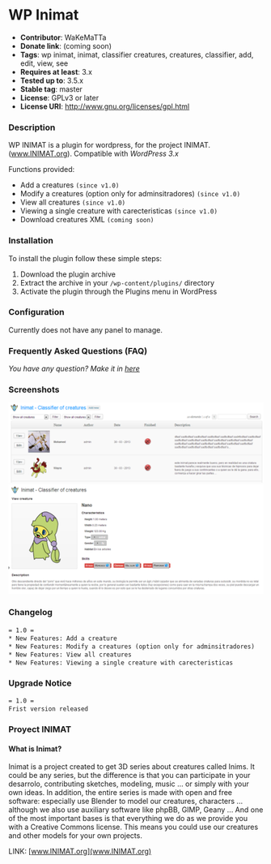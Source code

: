 WP Inimat
=========

* **Contributor**: WaKeMaTTa
* **Donate link**: (coming soon)
* **Tags**: wp inimat, inimat, classifier creatures, creatures, classifier, add, edit, view, see
* **Requires at least**: 3.x
* **Tested up to**: 3.5.x
* **Stable tag**: master
* **License**: GPLv3 or later
* **License URI**: http://www.gnu.org/licenses/gpl.html

### Description

WP INIMAT is a plugin for wordpress, for the project INIMAT. (www.INIMAT.org). Compatible with *WordPress 3.x*

Functions provided:

* Add a creatures `(since v1.0)`
* Modify a creatures (option only for adminsitradores) `(since v1.0)`
* View all creatures `(since v1.0)`
* Viewing a single creature with carecteristicas `(since v1.0)`
* Download creatures XML `(coming soon)`

### Installation

To install the plugin follow these simple steps:
1. Download the plugin archive
2. Extract the archive in your `/wp-content/plugins/` directory
3. Activate the plugin through the Plugins menu in WordPress

### Configuration

Currently does not have any panel to manage.

### Frequently Asked Questions (FAQ)

*You have any question? Make it in [here][]*

 [here]:https://github.com/WaKeMaTTa/wp-bootcamp/issues

### Screenshots

 ![screenshot-1](screenshot-1.png)
 ![screenshot-2](screenshot-2.png)

### Changelog

	= 1.0 =
	* New Features: Add a creature
	* New Features: Modify a creatures (option only for adminsitradores)
	* New Features: View all creatures
	* New Features: Viewing a single creature with carecteristicas

### Upgrade Notice

	= 1.0 =
	Frist version released

### Proyect INIMAT

#### What is Inimat?
Inimat is a project created to get 3D series about creatures called Inims.
It could be any series, but the difference is that you can participate in your desarrolo, contributing sketches, modeling, music ... or simply with your own ideas.
In addition, the entire series is made with open and free software: especially use Blender to model our creatures, characters ... although we also use auxiliary software like phpBB, GIMP, Geany ...
And one of the most important bases is that everything we do as we provide you with a Creative Commons license. This means you could use our creatures and other models for your own projects.

LINK: [www.INIMAT.org](www.INIMAT.org)
